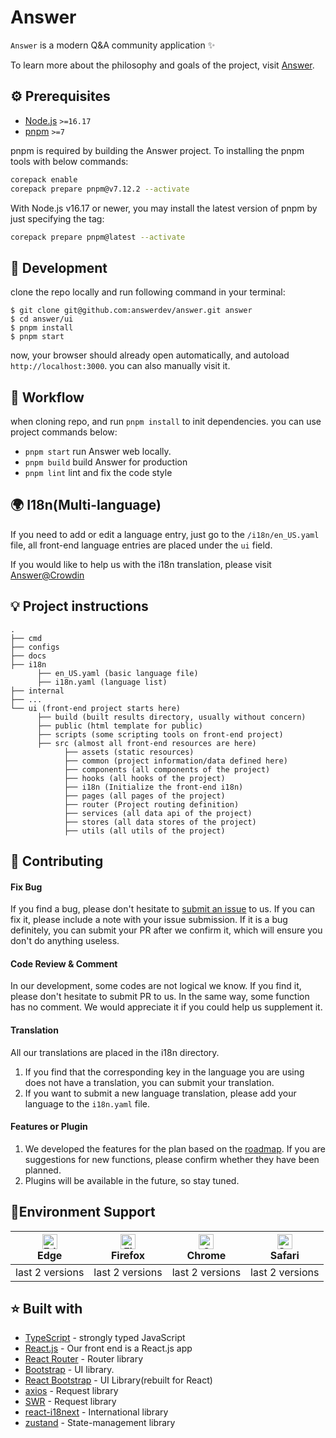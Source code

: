 # Answer

`Answer` is a modern Q&A community application ✨

To learn more about the philosophy and goals of the project, visit [Answer](https://answer.dev).

## ⚙️ Prerequisites

- [Node.js](https://nodejs.org/) `>=16.17`
- [pnpm](https://pnpm.io/) `>=7`

pnpm is required by building the Answer project. To installing the pnpm tools with below commands:

```bash
corepack enable
corepack prepare pnpm@v7.12.2 --activate
```

With Node.js v16.17 or newer, you may install the latest version of pnpm by just specifying the tag:

```bash
corepack prepare pnpm@latest --activate
```

## 🔨 Development

clone the repo locally and run following command in your terminal:

```shell
$ git clone git@github.com:answerdev/answer.git answer
$ cd answer/ui
$ pnpm install
$ pnpm start
```

now, your browser should already open automatically, and autoload `http://localhost:3000`.
you can also manually visit it.

## 👷 Workflow

when cloning repo, and run `pnpm install` to init dependencies. you can use project commands below:

- `pnpm start` run Answer web locally.
- `pnpm build` build Answer for production
- `pnpm lint` lint and fix the code style

## 🌍 I18n(Multi-language)
If you need to add or edit a language entry, just go to the `/i18n/en_US.yaml` file,
all front-end language entries are placed under the `ui` field.

If you would like to help us with the i18n translation, please visit [Answer@Crowdin](https://crowdin.com/translate/answer)

## 💡 Project instructions

```
.
├── cmd
├── configs
├── docs
├── i18n
      ├── en_US.yaml (basic language file)
      ├── i18n.yaml (language list)
├── internal
├── ...
└── ui (front-end project starts here)
      ├── build (built results directory, usually without concern)
      ├── public (html template for public)
      ├── scripts (some scripting tools on front-end project)
      ├── src (almost all front-end resources are here)
            ├── assets (static resources)
            ├── common (project information/data defined here)
            ├── components (all components of the project)
            ├── hooks (all hooks of the project)
            ├── i18n (Initialize the front-end i18n)
            ├── pages (all pages of the project)
            ├── router (Project routing definition)
            ├── services (all data api of the project)
            ├── stores (all data stores of the project)
            ├── utils (all utils of the project)
```

## 🤝 Contributing

#### Fix Bug
If you find a bug, please don't hesitate to [submit an issue](https://github.com/answerdev/answer/issues) to us.
If you can fix it, please include a note with your issue submission.
If it is a bug definitely, you can submit your PR after we confirm it, which will ensure you don't do anything useless.

#### Code Review & Comment
In our development, some codes are not logical we know. If you find it, please don't hesitate to submit PR to us.
In the same way, some function has no comment. We would appreciate it if you could help us supplement it.

#### Translation
All our translations are placed in the i18n directory.

1. If you find that the corresponding key in the language you are using does not have a translation, you can submit your translation.
2. If you want to submit a new language translation, please add your language to the `i18n.yaml` file.

#### Features or Plugin
1. We developed the features for the plan based on the [roadmap](https://github.com/orgs/answerdev/projects/1). If you are suggestions for new functions, please confirm whether they have been planned.
2. Plugins will be available in the future, so stay tuned.

## 📱Environment Support

| [<img src="https://raw.githubusercontent.com/alrra/browser-logos/master/src/edge/edge_48x48.png" alt="Edge" width="24px" height="24px" />](http://godban.github.io/browsers-support-badges/)<br>Edge | [<img src="https://raw.githubusercontent.com/alrra/browser-logos/master/src/firefox/firefox_48x48.png" alt="Firefox" width="24px" height="24px" />](http://godban.github.io/browsers-support-badges/)<br>Firefox | [<img src="https://raw.githubusercontent.com/alrra/browser-logos/master/src/chrome/chrome_48x48.png" alt="Chrome" width="24px" height="24px" />](http://godban.github.io/browsers-support-badges/)<br>Chrome | [<img src="https://raw.githubusercontent.com/alrra/browser-logos/master/src/safari/safari_48x48.png" alt="Safari" width="24px" height="24px" />](http://godban.github.io/browsers-support-badges/)<br>Safari |
| ---------------------------------------------------------------------------------------------------------------------------------------------------------------------------------------------------- | ---------------------------------------------------------------------------------------------------------------------------------------------------------------------------------------------------------------- | ------------------------------------------------------------------------------------------------------------------------------------------------------------------------------------------------------------ | ------------------------------------------------------------------------------------------------------------------------------------------------------------------------------------------------------------ |
| last 2 versions                                                                                                                                                                                          | last 2 versions                                                                                                                                                                                                  | last 2 versions                                                                                                                                                                                              | last 2 versions                                                                                                                                                                                              |

## ⭐ Built with
- [TypeScript](https://www.typescriptlang.org/) - strongly typed JavaScript
- [React.js](https://reactjs.org/) - Our front end is a React.js app
- [React Router](https://reactrouter.com/en/main) - Router library
- [Bootstrap](https://getbootstrap.com/) - UI library.
- [React Bootstrap](https://react-bootstrap.github.io/) - UI Library(rebuilt for React)
- [axios](https://github.com/axios/axios) - Request library
- [SWR](https://swr.bootcss.com/) - Request library
- [react-i18next](https://react.i18next.com/) - International library
- [zustand](https://github.com/pmndrs/zustand) - State-management library
